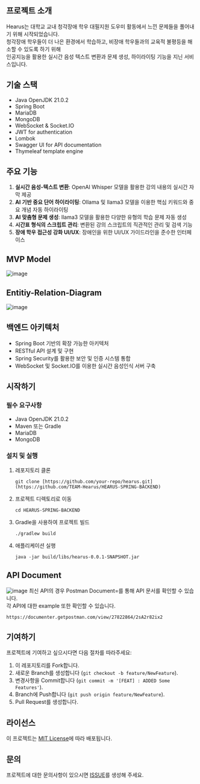 ## 프로젝트 소개
Hearus는 대학교 교내 청각장애 학우 대필지원 도우미 활동에서 느낀 문제들을 풀어내기 위해 시작되었습니다. </br>
청각장애 학우들이 더 나은 환경에서 학습하고, 비장애 학우들과의 교육적 불평등을 해소할 수 있도록 하기 위해 </br>
인공지능을 활용한 실시간 음성 텍스트 변환과 문제 생성, 하이라이팅 기능을 지닌 서비스입니다.

## 기술 스택
- Java OpenJDK 21.0.2
- Spring Boot
- MariaDB
- MongoDB
- WebSocket & Socket.IO
- JWT for authentication
- Lombok
- Swagger UI for API documentation
- Thymeleaf template engine

## 주요 기능
1. **실시간 음성-텍스트 변환**: OpenAI Whisper 모델을 활용한 강의 내용의 실시간 자막 제공
2. **AI 기반 중요 단어 하이라이팅**: Ollama 및 llama3 모델을 이용한 핵심 키워드와 중요 개념 자동 하이라이팅
3. **AI 맞춤형 문제 생성**: llama3 모델을 활용한 다양한 유형의 학습 문제 자동 생성
4. **시간표 형식의 스크립트 관리**: 변환된 강의 스크립트의 직관적인 관리 및 검색 기능
5. **장애 학우 접근성 강화 UI/UX**: 장애인을 위한 UI/UX 가이드라인을 준수한 인터페이스

## MVP Model
![image](https://github.com/user-attachments/assets/6b86e0fc-93fa-4fc4-a77f-1750009f4488)

## Entitiy-Relation-Diagram
![image](https://github.com/user-attachments/assets/9f5b7d43-2c31-444d-bd72-578293aa8edc)

## 백엔드 아키텍처
- Spring Boot 기반의 확장 가능한 아키텍처
- RESTful API 설계 및 구현
- Spring Security를 활용한 보안 및 인증 시스템 통합
- WebSocket 및 Socket.IO를 이용한 실시간 음성인식 서버 구축

## 시작하기

### 필수 요구사항
- Java OpenJDK 21.0.2
- Maven 또는 Gradle
- MariaDB
- MongoDB

### 설치 및 실행
1. 레포지토리 클론
   ```
   git clone [https://github.com/your-repo/hearus.git](https://github.com/TEAM-Hearus/HEARUS-SPRING-BACKEND)
   ```

2. 프로젝트 디렉토리로 이동
   ```
   cd HEARUS-SPRING-BACKEND
   ```

3. Gradle을 사용하여 프로젝트 빌드
   ```
   ./gradlew build
   ```

4. 애플리케이션 실행
   ```
   java -jar build/libs/hearus-0.0.1-SNAPSHOT.jar
   ```

## API Document
![image](https://github.com/user-attachments/assets/420525e2-92cb-4bea-8357-a431928b0115)
최신 API의 경우 Postman Document=를 통해 API 문서를 확인할 수 있습니다. </br>
각 API에 대한 example 또한 확인할 수 있습니다.
```
https://documenter.getpostman.com/view/27822864/2sA2r82ix2
```

## 기여하기
프로젝트에 기여하고 싶으시다면 다음 절차를 따라주세요:
1. 이 레포지토리를 Fork합니다.
2. 새로운 Branch를 생성합니다 (`git checkout -b feature/NewFeature`).
3. 변경사항을 Commit합니다 (`git commit -m '[FEAT] : ADDED Some Features'`).
4. Branch에 Push합니다 (`git push origin feature/NewFeature`).
5. Pull Request를 생성합니다.

## 라이선스
이 프로젝트는 [MIT License](https://github.com/TEAM-Hearus/.github/blob/main/LICENSE)에 따라 배포됩니다.

## 문의
프로젝트에 대한 문의사항이 있으시면 [ISSUE](https://github.com/TEAM-Hearus/.github/tree/main/ISSUE_TEMPLATE)를 생성해 주세요.

